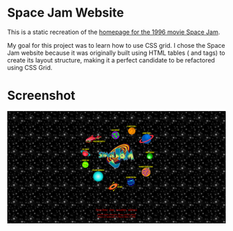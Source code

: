 # Space Jam Website

This is a static recreation of the [homepage for the 1996 movie Space Jam](https://www.warnerbros.com/archive/spacejam/movie/jam.htm). 

My goal for this project was to learn how to use CSS grid. I chose the Space Jam website because it was originally built using HTML tables (<td> and <tr> tags) to create its layout structure, making it a perfect candidate to be refactored using CSS Grid.

# Screenshot

![Space Jam Homepage](readme-screenshots/space-jam-website-clone.png)